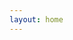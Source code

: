 ```yaml
---
layout: home
---
```


<script setup>
import { ref, computed, onMounted,onUnmounted,onBeforeMount } from 'vue'
import { getImagesUrl } from '../components/sever/sever.js'
import { styleTemplates, apiNumbers } from '../components/data/AllMaterial.js' // 素材数据


const materialCategories = [
  {
    id: 1,
    name: '面料类型',
    tags: [
      { id: '130xfg', name: '130克小方格速干', count: 0 },
      { id: '160pingwenbu', name: '160克平纹布', count: 0 },
      { id: '180bingsi', name: '180克冰丝蝴蝶网', count: 0 },
      { id: '180pingguo', name: '180克苹果网', count: 0 },
      { id: '180xiaomitong', name: '180克小米通速干', count: 0 },
      { id: '200zhudi', name: '200克珠地', count: 0 },
      { id: '220fangmian', name: '220克仿棉', count: 0 },
      { id: '260zhudi', name: '260克珠地', count: 0 },
      { id: '280xiewen', name: '280克斜纹', count: 0 },
      { id: '300jiankangbu', name: '300克健康布', count: 0 },
      { id: '400yinhuru', name: '400克银狐绒', count: 0 },
      { id: 'fuhe', name: '复合', count: 0 },
      { id: 'modaier', name: '莫代尔', count: 0 },
      { id: 'shuimitao', name: '水蜜桃', count: 0 },
      { id: 'simiantan', name: '四面弹', count: 0 },
      { id: 't400', name: 'T400', count: 0 },
      { id: 'AllZhuDi', name: '珠地', count: 0 },
      { id: 'AllSuGan', name: '速干', count: 0 },
    ]
  },
  {
    id: 2,
    name: '款式分类',
    tags: [
      { id: 'Tshirt', name: '圆领短袖', count: 0 },
      { id: 'Polo', name: '翻领短袖', count: 0 },
      { id: 'fengyililing', name: '立领风衣', count: 0 },
      { id: 'fengyilailian', name: '拉链风衣', count: 0 },
      { id: 'majia', name: '马甲', count: 0 },
      { id: 'taotouwei', name: '套头卫衣', count: 0 },
      { id: 'lilingwei', name: '立领卫衣', count: 0 },
      { id: 'lianmaowei', name: '拉链连帽卫衣', count: 0 },
      { id: 'yuanlingwei', name: '圆领卫衣', count: 0 },
      { id: 'UKbangqiufu', name: '棒球服', count: 0 },
      { id: 'kuzi', name: '长裤 短裤', count: 0 },
      { id: 'longSleeved', name: '长袖', count: 0 },
    ]
  },
  {
    id: 3,
    name: '面料细节',
    tags: [
      { id: 'detail', name: '所有面料细节🥳', count: 0 },
    ]
  },
]

const materials = ref([])
const allImages = ref({})

Promise.all([
  /**
   * 面料细节
   */
getImagesUrl(apiNumbers.numDetail).then(res => {
  // console.log(res)
  materialCategories[2].tags[0].count += res.length // 面料细节标签计数
  return res.map((item, index) => {
    // 直接处理标签匹配逻辑
    const tags = []
    materialCategories[0].tags.forEach((tag, index) => {
      if (item.name.includes(tag.name.replace(/\d+(克|g)/g, ''))) {
        materialCategories[0].tags[index].count += 1
        tags.push(tag.id)
      }
    })
    tags.push('detail')
    // console.log(tags)

    // 返回处理后的对象
    return {
      id: `fabricDetail-${index + 1}`,
      name: item.name,
      description: styleTemplates['fabricDetail'].description,
      type: styleTemplates['fabricDetail'].type,
      thumbnail: item.url,
      tags: tags
    }
  })
}),
getImagesUrl(apiNumbers.numDetail2).then(res => {
  // console.log(res)
  materialCategories[2].tags[0].count += res.length // 面料细节标签计数
  return res.map((item, index) => {
    // 直接处理标签匹配逻辑
    const tags = []
    materialCategories[0].tags.forEach((tag, index) => {
      if (item.name.includes(tag.name.replace(/\d+(克|g)/g, ''))) {
        materialCategories[0].tags[index].count += 1
        tags.push(tag.id)
      }
    })
    tags.push('detail')
    // console.log(tags)

    // 返回处理后的对象
    return {
      id: `fabricDetail-${index + 1}`,
      name: item.name,
      description: styleTemplates['fabricDetail'].description,
      type: styleTemplates['fabricDetail'].type,
      thumbnail: item.url,
      tags: tags
    }
  })
}),


  /**
   * 短袖系列
   */
  // 处理第一个数组，生成小方格速干的对象数组
  getImagesUrl(apiNumbers.numXfgTshirt).then(res => {
    materialCategories[0].tags[0].count += res.length // 小方格面料标签计数
    materialCategories[1].tags[0].count += res.length // 圆领短袖总数
    return res.map((item, index) => ({
      id: `130xfgTshirt-${index + 1}`,
      name: styleTemplates['130xfgTshirt'].name,
      description: styleTemplates['130xfgTshirt'].description,
      type: styleTemplates['130xfgTshirt'].type,
      thumbnail: item.url,
      tags: styleTemplates['130xfgTshirt'].tags,
    }))
  }),
  getImagesUrl(apiNumbers.numXfgPolo).then(res => {
    materialCategories[0].tags[0].count += res.length // 小方格面料标签计数
    materialCategories[1].tags[1].count += res.length // 翻领短袖总数
    return res.map((item, index) => ({
      id: `130xfgPolo-${index + 1}`,
      name: styleTemplates['130xfgPolo'].name,
      description: styleTemplates['130xfgPolo'].description,
      type: styleTemplates['130xfgPolo'].type,
      thumbnail: item.url,
      tags: styleTemplates['130xfgPolo'].tags,
    }))
  }),
    // 处理第二个数组，生成速干的对象数组
  getImagesUrl(apiNumbers.numPwbTshirt).then(res => {
    materialCategories[0].tags[1].count += res.length // 平纹布面料标签计数
    materialCategories[1].tags[0].count += res.length // 圆领短袖总数
    return res.map((item, index) => ({
      id: `160pingwenbuTshirt-${index + 1}`,
      name: styleTemplates['160pingwenbuTshirt'].name,
      description: styleTemplates['160pingwenbuTshirt'].description,
      type: styleTemplates['160pingwenbuTshirt'].type,
      thumbnail: item.url,
      tags: styleTemplates['160pingwenbuTshirt'].tags,
    }))
  }),
  getImagesUrl(apiNumbers.numPwbPolo).then(res => {
    materialCategories[0].tags[1].count += res.length
    materialCategories[1].tags[1].count += res.length // 翻领短袖总数
    return res.map((item, index) => ({
      id: `160pingwenbuPolo-${index + 1}`,
      name: styleTemplates['160pingwenbuPolo'].name,
      description: styleTemplates['160pingwenbuPolo'].description,
      type: styleTemplates['160pingwenbuPolo'].type,
      thumbnail: item.url,
      tags: styleTemplates['160pingwenbuPolo'].tags,
    }))
  }),
    // 处理第三个数组，生成速干的对象数组
  getImagesUrl(apiNumbers.numSgTshirt).then(res => {
    materialCategories[0].tags[2].count += res.length // 速干面料标签计数
    materialCategories[1].tags[0].count += res.length // 圆领短袖总数
    return res.map((item, index) => ({
      id: `160suganTshirt-${index + 1}`,
      name: styleTemplates['160suganTshirt'].name,
      description: styleTemplates['160suganTshirt'].description,
      type: styleTemplates['160suganTshirt'].type,
      thumbnail: item.url,
      tags: styleTemplates['160suganTshirt'].tags,
    }))
  }),
  getImagesUrl(apiNumbers.numSgPolo).then(res => {
    materialCategories[0].tags[2].count += res.length // 速干面料标签计数
    materialCategories[1].tags[1].count += res.length // 翻领短袖总数
    return res.map((item, index) => ({
      id: `160suganPolo-${index + 1}`,
      name: styleTemplates['160suganPolo'].name,
      description: styleTemplates['160suganPolo'].description,
      type: styleTemplates['160suganPolo'].type,
      thumbnail: item.url,
      tags: styleTemplates['160suganPolo'].tags,
    }))
  }),
    // 处理第4个数组，生成冰丝网的对象数组
  getImagesUrl(apiNumbers.numBswTshirt).then(res => {
    materialCategories[0].tags[3].count += res.length // 冰丝网面料标签计数
    materialCategories[1].tags[0].count += res.length // 圆领短袖总数
    return res.map((item, index) => ({
      id: `180bingsiTshirt-${index + 1}`,
      name: styleTemplates['180bingsiTshirt'].name,
      description: styleTemplates['180bingsiTshirt'].description,
      type: styleTemplates['180bingsiTshirt'].type,
      thumbnail: item.url,
      tags: styleTemplates['180bingsiTshirt'].tags,
    }))
  }),
  getImagesUrl(apiNumbers.numBswPolo).then(res => {
    materialCategories[0].tags[3].count += res.length // 冰丝网面料标签计数
    materialCategories[1].tags[1].count += res.length // 翻领短袖总数
    return res.map((item, index) => ({
      id: `180bingsiPolo-${index + 1}`,
      name: styleTemplates['180bingsiPolo'].name,
      description: styleTemplates['180bingsiPolo'].description,
      type: styleTemplates['180bingsiPolo'].type,
      thumbnail: item.url,
      tags: styleTemplates['180bingsiPolo'].tags,
    }))
  }),
    // 处理第5个数组，生成冰丝网的对象数组
  getImagesUrl(apiNumbers.numPgwTshirt).then(res => {
    materialCategories[0].tags[4].count += res.length // 苹果网面料标签计数
    materialCategories[1].tags[0].count += res.length // 圆领短袖总数
    return res.map((item, index) => ({
      id: `180pingguoTshirt-${index + 1}`,
      name: styleTemplates['180pingguoTshirt'].name,
      description: styleTemplates['180pingguoTshirt'].description,
      type: styleTemplates['180pingguoTshirt'].type,
      thumbnail: item.url,
      tags: styleTemplates['180pingguoTshirt'].tags,
    }))
  }),
  getImagesUrl(apiNumbers.numPgwPolo).then(res => {
    materialCategories[0].tags[4].count += res.length // 苹果网面料标签计数
    materialCategories[1].tags[1].count += res.length // 翻领短袖总数
    return res.map((item, index) => ({
      id: `180pingguoPolo-${index + 1}`,
      name: styleTemplates['180pingguoPolo'].name,
      description: styleTemplates['180pingguoPolo'].description,
      type: styleTemplates['180pingguoPolo'].type,
      thumbnail: item.url,
      tags: styleTemplates['180pingguoPolo'].tags,
    }))
  }),
    // 处理第6个数组，生成小米通的对象数组
  getImagesUrl(apiNumbers.numXmtTshirt).then(res => {
    materialCategories[0].tags[5].count += res.length // 小米通面料标签计数
    materialCategories[1].tags[0].count += res.length // 圆领短袖总数
    return res.map((item, index) => ({
      id: `180xiaomitongTshirt-${index + 1}`,
      name: styleTemplates['180xiaomitongTshirt'].name,
      description: styleTemplates['180xiaomitongTshirt'].description,
      type: styleTemplates['180xiaomitongTshirt'].type,
      thumbnail: item.url,
      tags: styleTemplates['180xiaomitongTshirt'].tags,
    }))
  }),
  getImagesUrl(apiNumbers.numXmtPolo).then(res => {
    materialCategories[0].tags[5].count += res.length // 小米通面料标签计数
    materialCategories[1].tags[1].count += res.length // 翻领短袖总数
    return res.map((item, index) => ({
      id: `180xiaomitongPolo-${index + 1}`,
      name: styleTemplates['180xiaomitongPolo'].name,
      description: styleTemplates['180xiaomitongPolo'].description,
      type: styleTemplates['180xiaomitongPolo'].type,
      thumbnail: item.url,
      tags: styleTemplates['180xiaomitongPolo'].tags,
    }))
  }),
  // 处理第9个数组，生成仿棉的对象数组
  getImagesUrl(apiNumbers.numFmTshirt).then(res => {
    materialCategories[0].tags[8].count += res.length // 仿棉面料标签计数
    materialCategories[1].tags[0].count += res.length // 圆领短袖总数
    return res.map((item, index) => ({
      id: `220fangmianTshirt-${index + 1}`,
      name: styleTemplates['220fangmianTshirt'].name,
      description: styleTemplates['220fangmianTshirt'].description,
      type: styleTemplates['220fangmianTshirt'].type,
      thumbnail: item.url,
      tags: styleTemplates['220fangmianTshirt'].tags,
    }))
  }),
  getImagesUrl(apiNumbers.numFmPolo).then(res => {
    materialCategories[0].tags[8].count += res.length // 仿棉面料标签计数
    materialCategories[1].tags[1].count += res.length // 翻领短袖总数
    return res.map((item, index) => ({
      id: `220fangmianPolo-${index + 1}`,
      name: styleTemplates['220fangmianPolo'].name,
      description: styleTemplates['220fangmianPolo'].description,
      type: styleTemplates['220fangmianPolo'].type,
      thumbnail: item.url,
      tags: styleTemplates['220fangmianPolo'].tags,
    }))
  }),

//速干短袖系列
getImagesUrl(apiNumbers.AllSuGan).then(res => {
  return res.map((item, index) => {
    // 直接处理标签匹配逻辑
    const tags = []
    // 动态获取 type
    const itemKeywords = [] // 用于存储匹配的关键词

    materialCategories[0].tags.forEach((tag, index) => {
      if (item.name.includes(tag.name.replace(/\d+(克|g)/g, ''))) {
        materialCategories[0].tags[index].count += 1
        tags.push(tag.id)
      }
    })
    materialCategories[1].tags.forEach((tag, index) => {
      const keywords = tag.name.split(' ')
      if (keywords.some(keyword => item.name.includes(keyword))) {
        materialCategories[1].tags[index].count += 1
        tags.push(tag.id)
        itemKeywords.push(tag.name) // 添加匹配的关键词
      }
    })

    // 设置 type 为匹配的关键词
    const type = itemKeywords.length > 0 ? itemKeywords.join(', ') : '未匹配'

    // 返回处理后的对象
    return {
      id: `AllSuGan-${index + 1}`,
      name: item.name,
      description: styleTemplates['AllSuGan'].description,
      type: type, // 使用动态获取的 type
      thumbnail: item.url,
      tags: tags
    }
  })
}),
//珠地所有款式珠地
getImagesUrl(apiNumbers.AllZhuDi).then(res => {
  return res.map((item, index) => {
    // 直接处理标签匹配逻辑
    const tags = []
    // 动态获取 type
    const itemKeywords = [] // 用于存储匹配的关键词

    materialCategories[0].tags.forEach((tag, index) => {
      if (item.name.includes(tag.name.replace(/\d+(克|g)/g, ''))) {
        materialCategories[0].tags[index].count += 1
        tags.push(tag.id)
      }
    })
    materialCategories[1].tags.forEach((tag, index) => {
      const keywords = tag.name.split(' ')
      if (keywords.some(keyword => item.name.includes(keyword))) {
        materialCategories[1].tags[index].count += 1
        tags.push(tag.id)
        itemKeywords.push(tag.name) // 添加匹配的关键词
      }
    })
    // 设置 type 为匹配的关键词
    const type = itemKeywords.length > 0 ? itemKeywords.join(', ') : '未匹配'

    // 返回处理后的对象
    return {
      id: `AllZhuDi-${index + 1}`,
      name: item.name,
      description: styleTemplates['AllZhuDi'].description,
      type: type, // 使用动态获取的 type
      thumbnail: item.url,
      tags: tags
    }
  })
}),
  /**
   * 卫衣系列
   */
getImagesUrl(apiNumbers.SweaterSeries).then(res => {
  return res.map((item, index) => {
    // 直接处理标签匹配逻辑
    const tags = []
    materialCategories[0].tags.forEach((tag, index) => {
      if (item.name.includes(tag.name.replace(/\d+(克|g)/g, ''))) {
        materialCategories[0].tags[index].count += 1
        tags.push(tag.id)
      }
    })
    materialCategories[1].tags.forEach((tag, index) => {
      // 将标签名按空格分割成数组
      const keywords = tag.name.split(' ')
      // 如果任何一个关键词匹配，就认为是匹配成功
      if (keywords.some(keyword => item.name.includes(keyword))) {
        materialCategories[1].tags[index].count += 1
        tags.push(tag.id)
      }
    })
    // 返回处理后的对象
    return {
      id: `SweaterSeries-${index + 1}`,
      name: item.name,
      description: styleTemplates['SweaterSeries'].description,
      type: styleTemplates['SweaterSeries'].type,
      thumbnail: item.url,
      tags: tags
    }
  })
}),
/**
 * 风衣系列
 */
getImagesUrl(apiNumbers.windbreakerSeries).then(res => {
  return res.map((item, index) => {
    // 直接处理标签匹配逻辑
    const tags = []
    materialCategories[0].tags.forEach((tag, index) => {
      if (item.name.includes(tag.name.replace(/\d+(克|g)/g, ''))) {
        materialCategories[0].tags[index].count += 1
        tags.push(tag.id)
      }
    })
    materialCategories[1].tags.forEach((tag, index) => {
      // 将标签名按空格分割成数组
      const keywords = tag.name.split(' ')
      // 如果任何一个关键词匹配，就认为是匹配成功
      if (keywords.some(keyword => item.name.includes(keyword))) {
        materialCategories[1].tags[index].count += 1
        tags.push(tag.id)
      }
    })
    // 返回处理后的对象
    return {
      id: `windbreakerSeries-${index + 1}`,
      name: item.name,
      description: styleTemplates['windbreakerSeries'].description,
      type: styleTemplates['windbreakerSeries'].type,
      thumbnail: item.url,
      tags: tags
    }
  })
}),
/**
 * 马甲系列
 */
getImagesUrl(apiNumbers.numMajiSeries).then(res => {
  return res.map((item, index) => {
    // 直接处理标签匹配逻辑
    const tags = []
    materialCategories[0].tags.forEach((tag, index) => {
      if (item.name.includes(tag.name.replace(/\d+(克|g)/g, ''))) {
        materialCategories[0].tags[index].count += 1
        tags.push(tag.id)
      }
    })
    materialCategories[1].tags.forEach((tag, index) => {
      // 将标签名按空格分割成数组
      const keywords = tag.name.split(' ')
      // 如果任何一个关键词匹配，就认为是匹配成功
      if (keywords.some(keyword => item.name.includes(keyword))) {
        materialCategories[1].tags[index].count += 1
        tags.push(tag.id)
      }
    })
    // 返回处理后的对象
    return {
      id: `numMajiSeries-${index + 1}`,
      name: item.name,
      description: styleTemplates['numMajiSeries'].description,
      type: styleTemplates['numMajiSeries'].type,
      thumbnail: item.url,
      tags: tags
    }
  })
}),
/**
 * 莫代尔
 */
getImagesUrl(apiNumbers.numModaierSeries).then(res => {
  return res.map((item, index) => {
    // 直接处理标签匹配逻辑
    const tags = []
    materialCategories[0].tags.forEach((tag, index) => {
      if (item.name.includes(tag.name.replace(/\d+(克|g)/g, ''))) {
        materialCategories[0].tags[index].count += 1
        tags.push(tag.id)
      }
    })
    materialCategories[1].tags.forEach((tag, index) => {
      // 将标签名按空格分割成数组
      const keywords = tag.name.split(' ')
      // 如果任何一个关键词匹配，就认为是匹配成功
      if (keywords.some(keyword => item.name.includes(keyword))) {
        materialCategories[1].tags[index].count += 1
        tags.push(tag.id)
      }
    })
    // 返回处理后的对象
    return {
      id: `numModaierSeries-${index + 1}`,
      name: item.name,
      description: styleTemplates['numModaierSeries'].description,
      type: styleTemplates['numModaierSeries'].type,
      thumbnail: item.url,
      tags: tags
    }
  })
}),
/**
 * 裤子系列
 */
getImagesUrl(apiNumbers.kuziSeries).then(res => {
  return res.map((item, index) => {
    // 直接处理标签匹配逻辑
    const tags = []
    materialCategories[0].tags.forEach((tag, index) => {
      if (item.name.includes(tag.name.replace(/\d+(克|g)/g, ''))) {
        materialCategories[0].tags[index].count += 1
        tags.push(tag.id)
      }
    })
    materialCategories[1].tags.forEach((tag, index) => {
      // 将标签名按空格分割成数组
      const keywords = tag.name.split(' ')
      // 如果任何一个关键词匹配，就认为是匹配成功
      if (keywords.some(keyword => item.name.includes(keyword))) {
        materialCategories[1].tags[index].count += 1
        tags.push(tag.id)
      }
    })
    // 返回处理后的对象
    return {
      id: `kuziSeries-${index + 1}`,
      name: item.name,
      description: styleTemplates['kuziSeries'].description,
      type: styleTemplates['kuziSeries'].type,
      thumbnail: item.url,
      tags: tags
    }
  })
}),
/**
 * 棒球服系列
 */
getImagesUrl(apiNumbers.UKbangqiufuSeries).then(res => {
  return res.map((item, index) => {
    // 直接处理标签匹配逻辑
    const tags = []
    materialCategories[0].tags.forEach((tag, index) => {
      if (item.name.includes(tag.name.replace(/\d+(克|g)/g, ''))) {
        materialCategories[0].tags[index].count += 1
        tags.push(tag.id)
      }
    })
    materialCategories[1].tags.forEach((tag, index) => {
      // 将标签名按空格分割成数组
      const keywords = tag.name.split(' ')
      // 如果任何一个关键词匹配，就认为是匹配成功
      if (keywords.some(keyword => item.name.includes(keyword))) {
        materialCategories[1].tags[index].count += 1
        tags.push(tag.id)
      }
    })
    // 返回处理后的对象
    return {
      id: `UKbangqiufuSeries-${index + 1}`,
      name: item.name,
      description: styleTemplates['UKbangqiufuSeries'].description,
      type: styleTemplates['UKbangqiufuSeries'].type,
      thumbnail: item.url,
      tags: tags
    }
  })
}),
/**
 * 长袖
 */
getImagesUrl(apiNumbers.longSleeved).then(res => {
  return res.map((item, index) => {
    // 直接处理标签匹配逻辑
    const tags = []
    materialCategories[0].tags.forEach((tag, index) => {
      if (item.name.includes(tag.name.replace(/\d+(克|g)/g, ''))) {
        materialCategories[0].tags[index].count += 1
        tags.push(tag.id)
      }
    })
    materialCategories[1].tags.forEach((tag, index) => {
      // 将标签名按空格分割成数组
      const keywords = tag.name.split(' ')
      // 如果任何一个关键词匹配，就认为是匹配成功
      if (keywords.some(keyword => item.name.includes(keyword))) {
        materialCategories[1].tags[index].count += 1
        tags.push(tag.id)
      }
    })
    // 返回处理后的对象
    return {
      id: `longSleeved-${index + 1}`,
      name: item.name,
      description: styleTemplates['longSleeved'].description,
      type: styleTemplates['longSleeved'].type,
      thumbnail: item.url,
      tags: tags
    }
  })
}),




]).then((results) => {
  // results 是一个包含两个数组的数组，使用 flat() 合并
  materials.value = results.flat()
})


</script>

<KeepAlive>
  <AllMaterial 
    :categories="materialCategories"
    :materials-list="materials"
  />
</KeepAlive>